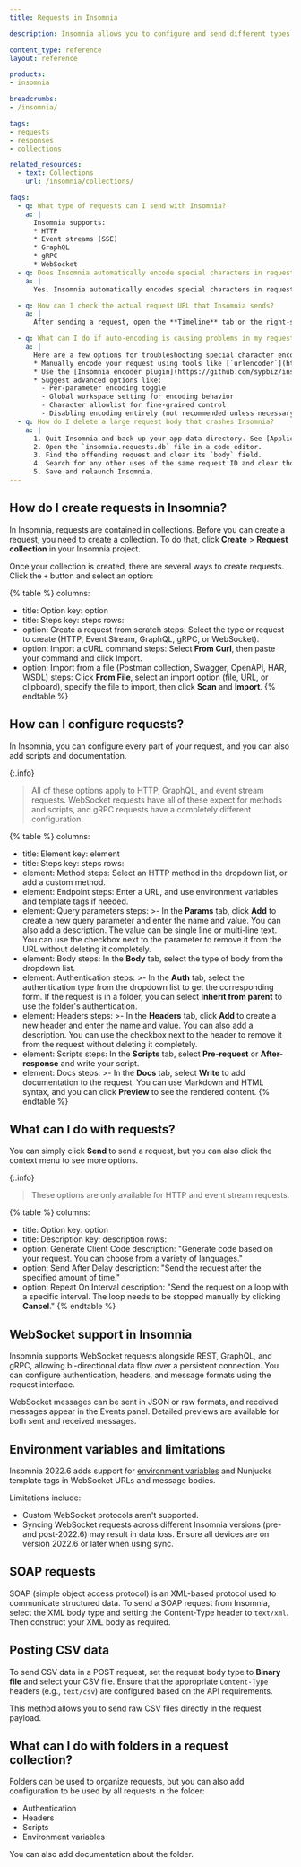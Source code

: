 ```yaml
---
title: Requests in Insomnia

description: Insomnia allows you to configure and send different types of requests.

content_type: reference
layout: reference

products:
- insomnia

breadcrumbs:
- /insomnia/

tags:
- requests
- responses
- collections

related_resources:
  - text: Collections
    url: /insomnia/collections/

faqs:
  - q: What type of requests can I send with Insomnia?
    a: |
      Insomnia supports:
      * HTTP
      * Event streams (SSE)
      * GraphQL
      * gRPC
      * WebSocket
  - q: Does Insomnia automatically encode special characters in request URLs?
    a: |
      Yes. Insomnia automatically encodes special characters in request URLs. This behavior ensures proper formatting for HTTP requests, but it may cause issues for users who intentionally want to send characters without encoding.

  - q: How can I check the actual request URL that Insomnia sends?
    a: |
      After sending a request, open the **Timeline** tab on the right-side panel. This shows the exact encoded request that was transmitted, allowing you to verify how special characters were handled.

  - q: What can I do if auto-encoding is causing problems in my request?
    a: |
      Here are a few options for troubleshooting special character encoding issues:
      * Manually encode your request using tools like [`urlencoder`](https://www.urlencoder.org/) or [W3Schools](https://www.w3schools.com/tags/ref_urlencode.ASP)
      * Use the [Insomnia encoder plugin](https://github.com/sypbiz/insomnia-plugin-encode-uri)
      * Suggest advanced options like:
        - Per-parameter encoding toggle
        - Global workspace setting for encoding behavior
        - Character allowlist for fine-grained control
        - Disabling encoding entirely (not recommended unless necessary)
  - q: How do I delete a large request body that crashes Insomnia?
    a: |
      1. Quit Insomnia and back up your app data directory. See [Application Data](https://docs.insomnia.rest/insomnia/application-data) for location info.
      2. Open the `insomnia.requests.db` file in a code editor.
      3. Find the offending request and clear its `body` field.
      4. Search for any other uses of the same request ID and clear those `body` fields as well.
      5. Save and relaunch Insomnia.
---
```


## How do I create requests in Insomnia?

In Insomnia, requests are contained in collections. Before you can create a request, you need to create a collection. To do that, click **Create** > **Request collection** in your Insomnia project.

Once your collection is created, there are several ways to create requests. Click the `+` button and select an option:

{% table %}
columns:
  - title: Option
    key: option
  - title: Steps
    key: steps
rows:
  - option: Create a request from scratch
    steps: Select the type or request to create (HTTP, Event Stream, GraphQL, gRPC, or WebSocket).
  - option: Import a cURL command
    steps: Select **From Curl**, then paste your command and click Import.
  - option: Import from a file (Postman collection, Swagger, OpenAPI, HAR, WSDL)
    steps: Click **From File**, select an import option (file, URL, or clipboard), specify the file to import, then click **Scan** and **Import**.
{% endtable %}

## How can I configure requests?

In Insomnia, you can configure every part of your request, and you can also add scripts and documentation.

{:.info}
> All of these options apply to HTTP, GraphQL, and event stream requests. WebSocket requests have all of these expect for methods and scripts, and gRPC requests have a completely different configuration. <!-- Link to gRPC docs? -->

{% table %}
columns:
  - title: Element
    key: element
  - title: Steps
    key: steps
rows:
  - element: Method
    steps: Select an HTTP method in the dropdown list, or add a custom method.
  - element: Endpoint
    steps: Enter a URL, and use environment variables and template tags if needed.
  - element: Query parameters
    steps: >-
      In the **Params** tab, click **Add** to create a new query parameter and enter the name and value. You can also add a description. The value can be single line or multi-line text. You can use the checkbox next to the parameter to remove it from the URL without deleting it completely.
  - element: Body
    steps: In the **Body** tab, select the type of body from the dropdown list.
  - element: Authentication
    steps: >-
      In the **Auth** tab, select the authentication type from the dropdown list to get the corresponding form. If the request is in a folder, you can select **Inherit from parent** to use the folder's authentication.
  - element: Headers
    steps: >-
      In the **Headers** tab, click **Add** to create a new header and enter the name and value. You can also add a description. You can use the checkbox next to the header to remove it from the request without deleting it completely.
  - element: Scripts
    steps: In the **Scripts** tab, select **Pre-request** or **After-response** and write your script.
  - element: Docs
    steps: >-
      In the **Docs** tab, select **Write** to add documentation to the request. You can use Markdown and HTML syntax, and you can click **Preview** to see the rendered content.
{% endtable %}


## What can I do with requests?

You can simply click **Send** to send a request, but you can also click the context menu to see more options.

{:.info}
> These options are only available for HTTP and event stream requests.

{% table %}
columns:
  - title: Option
    key: option
  - title: Description
    key: description
rows:
  - option: Generate Client Code
    description: "Generate code based on your request. You can choose from a variety of languages."
  - option: Send After Delay
    description: "Send the request after the specified amount of time."
  - option: Repeat On Interval
    description: "Send the request on a loop with a specific interval. The loop needs to be stopped manually by clicking **Cancel**."
{% endtable %}


## WebSocket support in Insomnia

Insomnia supports WebSocket requests alongside REST, GraphQL, and gRPC, allowing bi-directional data flow over a persistent connection. You can configure authentication, headers, and message formats using the request interface.

WebSocket messages can be sent in JSON or raw formats, and received messages appear in the Events panel. Detailed previews are available for both sent and received messages.

## Environment variables and limitations

Insomnia 2022.6 adds support for [environment variables](/insomnia/environment-variables/) and Nunjucks template tags in WebSocket URLs and message bodies.

Limitations include:

* Custom WebSocket protocols aren't supported.
* Syncing WebSocket requests across different Insomnia versions (pre- and post-2022.6) may result in data loss. Ensure all devices are on version 2022.6 or later when using sync.

## SOAP requests

SOAP (simple object access protocol) is an XML-based protocol used to communicate structured data. To send a SOAP request from Insomnia, select the XML body type and setting the Content-Type header to `text/xml`. Then construct your XML body as required.

## Posting CSV data

To send CSV data in a POST request, set the request body type to **Binary file** and select your CSV file. Ensure that the appropriate `Content-Type` headers (e.g., `text/csv`) are configured based on the API requirements.

This method allows you to send raw CSV files directly in the request payload.


## What can I do with folders in a request collection?

Folders can be used to organize requests, but you can also add configuration to be used by all requests in the folder:

* Authentication
* Headers
* Scripts
* Environment variables

You can also add documentation about the folder.